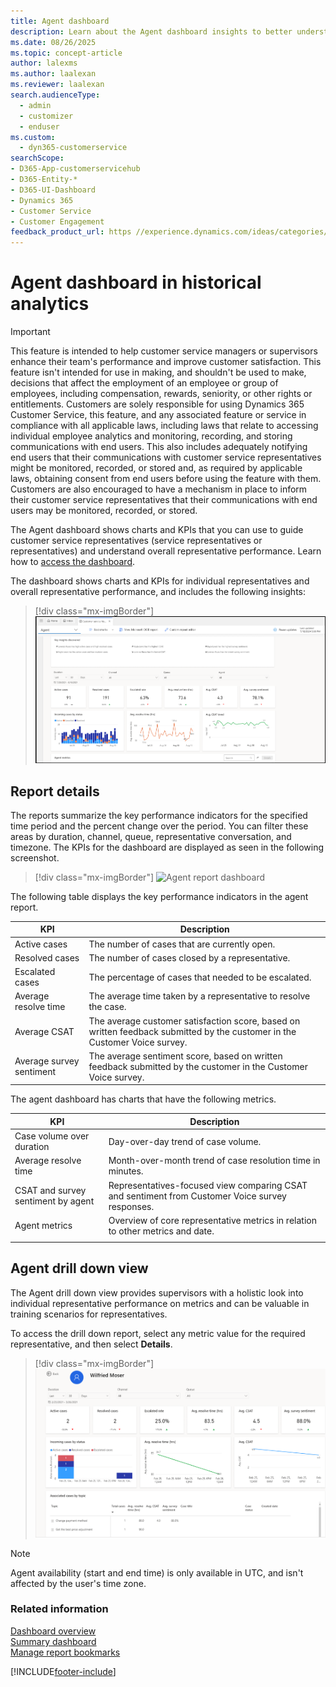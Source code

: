 ```yaml
---
title: Agent dashboard
description: Learn about the Agent dashboard insights to better understand customer service representative performance in your organization.
ms.date: 08/26/2025
ms.topic: concept-article
author: lalexms
ms.author: laalexan
ms.reviewer: laalexan
search.audienceType: 
  - admin
  - customizer
  - enduser
ms.custom: 
  - dyn365-customerservice
searchScope:
- D365-App-customerservicehub
- D365-Entity-*
- D365-UI-Dashboard
- Dynamics 365
- Customer Service
- Customer Engagement
feedback_product_url: https //experience.dynamics.com/ideas/categories/list/?category=a7f4a807-de3b-eb11-a813-000d3a579c38&forum=b68e50a6-88d9-e811-a96b-000d3a1be7ad
---
```


# Agent dashboard in historical analytics

> [!IMPORTANT]
> This feature is intended to help customer service managers or supervisors enhance their team's performance and improve customer satisfaction. This feature isn't intended for use in making, and shouldn't be used to make, decisions that affect the employment of an employee or group of employees, including compensation, rewards, seniority, or other rights or entitlements. Customers are solely responsible for using Dynamics 365 Customer Service, this feature, and any associated feature or service in compliance with all applicable laws, including laws that relate to accessing individual employee analytics and monitoring, recording, and storing communications with end users. This also includes adequately notifying end users that their communications with customer service representatives might be monitored, recorded, or stored and, as required by applicable laws, obtaining consent from end users before using the feature with them. Customers are also encouraged to have a mechanism in place to inform their customer service representatives that their communications with end users may be monitored, recorded, or stored. 

The Agent dashboard shows charts and KPIs that you can use to guide customer service representatives (service representatives or representatives) and understand overall representative performance. Learn how to [access the dashboard](customer-service-analytics-insights-csh.md#access-the-dashboards).

The dashboard shows charts and KPIs for individual representatives and overall representative performance, and includes the following insights:

> [!div class="mx-imgBorder"]
> ![Agent dashboard Insights](../media/customer-service-analytics-agent-dashboard.png "Agent dashboard insights")

## Report details

The reports summarize the key performance indicators for the specified time period and the percent change over the period. You can filter these areas by duration, channel, queue, representative conversation, and timezone. The KPIs for the dashboard are displayed as seen in the following screenshot.

> [!div class="mx-imgBorder"]
> ![Agent report dashboard](../media/agent-report-dashboard.png "Agent report dashboard")

The following table displays the key performance indicators in the agent report. 

| KPI            | Description    |
|----------------|----------------|
| Active cases   |  The number of cases that are currently open.   |
| Resolved cases   | The number of cases closed by a representative.     |
| Escalated cases   | The percentage of cases that needed to be escalated.     |
| Average resolve time | The average time taken by a representative to resolve the case.   |
| Average CSAT   | The average customer satisfaction score, based on written feedback submitted by the customer in the Customer Voice survey.    |
| Average survey sentiment | The average sentiment score, based on written feedback submitted by the customer in the Customer Voice survey.  |

The agent dashboard has charts that have the following metrics.

| KPI            | Description    |
|----------------|----------------|
| Case volume over duration   |  Day-over-day trend of case volume.|
| Average resolve time  | Month-over-month trend of case resolution time in minutes.|
| CSAT and survey sentiment by agent   | Representatives-focused view comparing CSAT and sentiment from Customer Voice survey responses.|
| Agent metrics | Overview of core representative metrics in relation to other metrics and date.|
|||

## Agent drill down view

The Agent drill down view provides supervisors with a holistic look into individual representative performance on metrics and can be valuable in training scenarios for representatives.

To access the drill down report, select any metric value for the required representative, and then select **Details**.

> [!div class="mx-imgBorder"]
> ![Agent drill down view table.](../media/agent-drill-down-view.png "Agent drill down view table")

> [!NOTE]
> Agent availability (start and end time) is only available in UTC, and isn't affected by the user's time zone.

### Related information

[Dashboard overview](customer-service-analytics-insights-csh.md)  
[Summary dashboard](summary-dashboard-cs.md)  
[Manage report bookmarks](manage-bookmarks.md)  


[!INCLUDE[footer-include](../../includes/footer-banner.md)]
